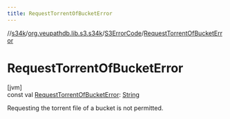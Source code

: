 ```yaml
---
title: RequestTorrentOfBucketError
---
```

//[s34k](../../../index.html)/[org.veupathdb.lib.s3.s34k](../index.html)/[S3ErrorCode](index.html)/[RequestTorrentOfBucketError](-request-torrent-of-bucket-error.html)



# RequestTorrentOfBucketError



[jvm]\
const val [RequestTorrentOfBucketError](-request-torrent-of-bucket-error.html): [String](https://kotlinlang.org/api/latest/jvm/stdlib/kotlin/-string/index.html)



Requesting the torrent file of a bucket is not permitted.




